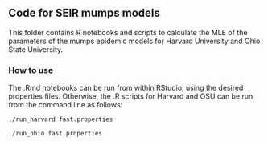 ## Code for SEIR  mumps models

This folder contains R notebooks and scripts to calculate the MLE of the parameters of the mumps epidemic models for Harvard University and Ohio State University.

### How to use

The .Rmd notebooks can be run from within RStudio, using the desired properties files. Otherwise, the .R scripts for Harvard and OSU can be run from the command line as follows:

```
./run_harvard fast.properties
```

```
./run_ohio fast.properties
```